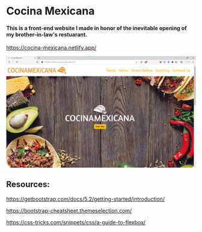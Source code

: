 # Cocina Mexicana 

#### This is a front-end website I made in honor of the inevitable opening of my brother-in-law's restuarant.

https://cocina-mexicana.netlify.app/ 

<img src="images/site-Screenshot.png">

## Resources:

https://getbootstrap.com/docs/5.2/getting-started/introduction/

https://bootstrap-cheatsheet.themeselection.com/

https://css-tricks.com/snippets/css/a-guide-to-flexbox/